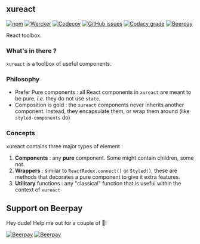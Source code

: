 ## xureact
[![npm](https://img.shields.io/npm/v/xureact.svg)](https://www.npmjs.com/package/xureact)
[![Wercker](https://img.shields.io/wercker/ci/wercker/docs.svg)](https://app.wercker.com/xurei/xureact/runs)
[![Codecov](https://img.shields.io/codecov/c/github/xurei/xureact.svg)](https://codecov.io/gh/xurei/xureact)
[![GitHub issues](https://img.shields.io/github/issues/xurei/xureact.svg)](https://github.com/xurei/xureact/issues)
[![Codacy grade](https://img.shields.io/codacy/grade/4a1aad470af24fa8950794b066560a11.svg)](https://www.codacy.com/app/xurei/xureact)
[![Beerpay](https://beerpay.io/xurei/xureact/badge.svg?style=beer-square)](https://beerpay.io/xurei/xureact)

React toolbox.

### What's in there ?

`xureact` is a toolbox of useful components.

### Philosophy
- Prefer Pure components : all React components in `xureact` are meant to be pure, *i.e.* they do not use `state`.
- Composition is gold : the `xureact` components never inherits another component. Instead, they encapsulate them, or wrap them around (like `styled-components` do)

### Concepts
xureact contains three major types of element :

1. **Components** : any **pure** component. Some might contain children, some not.
1. **Wrappers** : similar to `ReactRedux.connect()` or `Styled()`, these are methods that decorates a pure component to give it extra features.
1. **Utilitary** functions : any "classical" function that is useful within the context of `xureact`  

## Support on Beerpay
Hey dude! Help me out for a couple of :beers:!

[![Beerpay](https://beerpay.io/xurei/xureact/badge.svg?style=beer-square)](https://beerpay.io/xurei/xureact)  [![Beerpay](https://beerpay.io/xurei/xureact/make-wish.svg?style=flat-square)](https://beerpay.io/xurei/xureact?focus=wish)
